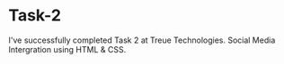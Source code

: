 # Task-2
I've successfully completed Task 2 at Treue Technologies. Social Media Intergration using HTML &amp; CSS.
